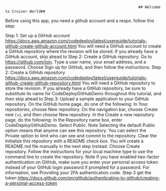 																## Welcome to Cruiser World##
Before using this app, you need a github account and a respo.
follow this step:
					
Step 1: Set up a GitHub account
	https://docs.aws.amazon.com/codedeploy/latest/userguide/tutorials-github-create-github-account.html
	You will need a GitHub account to create a GitHub repository where the revision will be stored. If you already have a GitHub account, 
	skip ahead to Step 2: Create a GitHub repository.
	Go to https://github.com/join.
	Type a user name, your email address, and a password.
	Choose Sign up for GitHub, and then follow the instructions.
Step 2: Create a GitHub repository
	https://docs.aws.amazon.com/codedeploy/latest/userguide/tutorials-github-create-github-repository.html
	You will need a GitHub repository to store the revision.
	If you already have a GitHub repository, be sure to substitute its name for CodeDeployGitHubDemo throughout this tutorial,
	and then skip ahead to Step 3: Upload a sample application to your GitHub repository.
	On the GitHub home page, do one of the following:
	In Your repositories, choose New repository.
	On the navigation bar, choose Create new (+), and then choose New repository.
	In the Create a new repository page, do the following:
	In the Repository name box, enter CodeDeployGitHubDemo.
	Select Public.
	Note
	Selecting the default Public option means that anyone can see this repository. 
	You can select the Private option to limit who can see and commit to the repository.
	Clear the Initialize this repository with a README check box. 
	You will create a README.md file manually in the next step instead.
	Choose Create repository.
	Follow the instructions for your local machine type to use the command line to create the repository.
	Note
	If you have enabled two-factor authentication on GitHub, 
	make sure you enter your personal access token instead of your GitHub login password if prompted for a password. For information, 
	see Providing your 2FA authentication code.
Step 3 get the token 
	https://docs.github.com/en/github/authenticating-to-github/creating-a-personal-access-token
